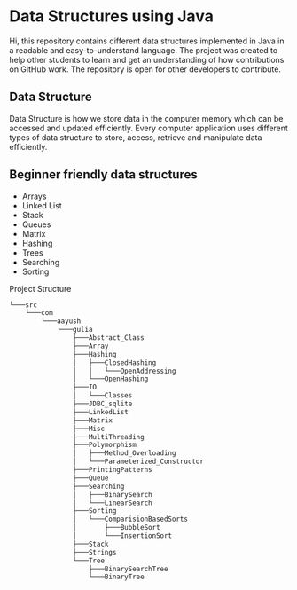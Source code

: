
# Data Structures using Java

Hi, this repository contains different data structures implemented in Java in a readable and easy-to-understand language. The project was created to help other students to learn and get an understanding of how contributions on GitHub work. The repository is open for other developers to contribute.






## Data Structure

Data Structure is how we store data in the computer memory which can be accessed and updated efficiently. Every computer application uses different types of data structure to store, access, retrieve and manipulate data efficiently.
## Beginner friendly data structures

- Arrays
- Linked List
- Stack
- Queues
- Matrix
- Hashing
- Trees
- Searching
- Sorting

Project Structure 

```bash
└───src
    └───com
        └───aayush
            └───gulia
                ├───Abstract_Class
                ├───Array
                ├───Hashing
                │   ├───ClosedHashing
                │   │   └───OpenAddressing
                │   └───OpenHashing
                ├───IO
                │   └───Classes
                ├───JDBC_sqlite
                ├───LinkedList
                ├───Matrix
                ├───Misc
                ├───MultiThreading
                ├───Polymorphism
                │   ├───Method_Overloading
                │   └───Parameterized_Constructor
                ├───PrintingPatterns
                ├───Queue
                ├───Searching
                │   ├───BinarySearch
                │   └───LinearSearch
                ├───Sorting
                │   └───ComparisionBasedSorts
                │       ├───BubbleSort
                │       └───InsertionSort
                ├───Stack
                ├───Strings
                └───Tree
                    ├───BinarySearchTree
                    └───BinaryTree
```

